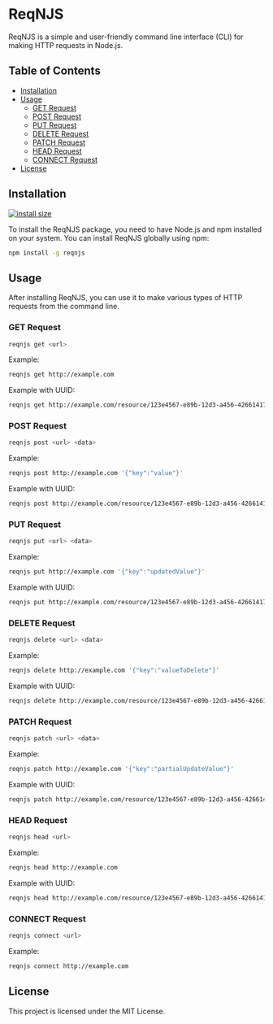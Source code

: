 # ReqNJS

ReqNJS is a simple and user-friendly command line interface (CLI) for making HTTP requests in Node.js.

## Table of Contents

- [Installation](#installation)
- [Usage](#usage)
  - [GET Request](#get-request)
  - [POST Request](#post-request)
  - [PUT Request](#put-request)
  - [DELETE Request](#delete-request)
  - [PATCH Request](#patch-request)
  - [HEAD Request](#head-request)
  - [CONNECT Request](#connect-request)
- [License](#license)

## Installation

[![install size](https://packagephobia.com/badge?p=reqnjs@1.0.1)](https://packagephobia.com/result?p=reqnjs@1.0.1)

To install the ReqNJS package, you need to have Node.js and npm installed on your system. You can install ReqNJS globally using npm:

```bash
npm install -g reqnjs
```

## Usage

After installing ReqNJS, you can use it to make various types of HTTP requests from the command line.

### GET Request

```bash
reqnjs get <url>
```

Example:

```bash
reqnjs get http://example.com
```

Example with UUID:

```bash
reqnjs get http://example.com/resource/123e4567-e89b-12d3-a456-426614174000
```

### POST Request

```bash
reqnjs post <url> <data>
```

Example:

```bash
reqnjs post http://example.com '{"key":"value"}'
```

Example with UUID:

```bash
reqnjs post http://example.com/resource/123e4567-e89b-12d3-a456-426614174000 '{"key":"value"}'
```

### PUT Request

```bash
reqnjs put <url> <data>
```

Example:

```bash
reqnjs put http://example.com '{"key":"updatedValue"}'
```

Example with UUID:

```bash
reqnjs put http://example.com/resource/123e4567-e89b-12d3-a456-426614174000 '{"key":"updatedValue"}'
```

### DELETE Request

```bash
reqnjs delete <url> <data>
```

Example:

```bash
reqnjs delete http://example.com '{"key":"valueToDelete"}'
```

Example with UUID:

```bash
reqnjs delete http://example.com/resource/123e4567-e89b-12d3-a456-426614174000 '{"key":"valueToDelete"}'
```

### PATCH Request

```bash
reqnjs patch <url> <data>
```

Example:

```bash
reqnjs patch http://example.com '{"key":"partialUpdateValue"}'
```

Example with UUID:

```bash
reqnjs patch http://example.com/resource/123e4567-e89b-12d3-a456-426614174000 '{"key":"partialUpdateValue"}'
```

### HEAD Request

```bash
reqnjs head <url>
```

Example:

```bash
reqnjs head http://example.com
```

Example with UUID:

```bash
reqnjs head http://example.com/resource/123e4567-e89b-12d3-a456-426614174000
```

### CONNECT Request

```bash
reqnjs connect <url>
```

Example:

```bash
reqnjs connect http://example.com
```

## License

This project is licensed under the MIT License.
